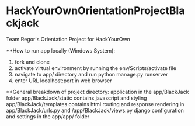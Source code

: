 # HackYourOwnOrientationProjectBlackjack

Team Regor's Orientation Project for HackYourOwn 

**How to run app locally (Windows System):
1. fork and clone
2. activate virtual environment by running the env/Scripts/activate file
3. navigate to app/ directory and run python manage.py runserver
4. enter URL localhost:port in web browser

**General breakdown of project directory:
application in the app/BlackJack folder
app/BlackJack/static contains javascript and styling
app/BlackJack/templates contains html
routing and response rendering in app/BlackJack/urls.py and /app/BlackJack/views.py
django configuration and settings in the app/app/ folder
